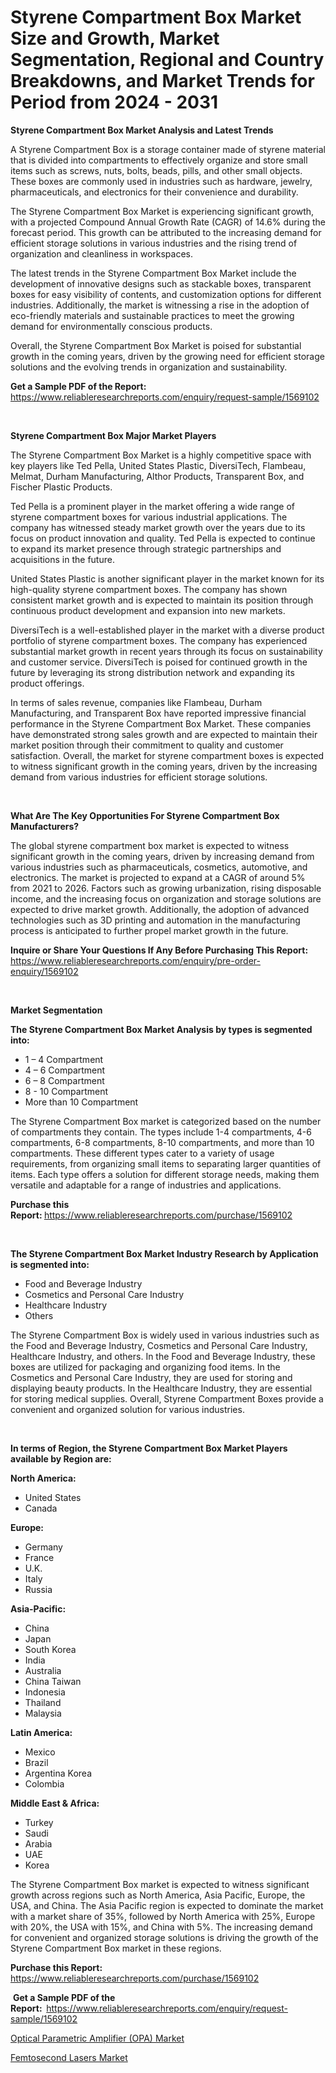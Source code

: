 <p><h1>Styrene Compartment Box Market Size and Growth, Market Segmentation, Regional and Country Breakdowns, and Market Trends for Period from 2024 -  2031</h1></p><p><strong>Styrene Compartment Box Market Analysis and Latest Trends</strong></p>
<p><p>A Styrene Compartment Box is a storage container made of styrene material that is divided into compartments to effectively organize and store small items such as screws, nuts, bolts, beads, pills, and other small objects. These boxes are commonly used in industries such as hardware, jewelry, pharmaceuticals, and electronics for their convenience and durability.</p><p>The Styrene Compartment Box Market is experiencing significant growth, with a projected Compound Annual Growth Rate (CAGR) of 14.6% during the forecast period. This growth can be attributed to the increasing demand for efficient storage solutions in various industries and the rising trend of organization and cleanliness in workspaces. </p><p>The latest trends in the Styrene Compartment Box Market include the development of innovative designs such as stackable boxes, transparent boxes for easy visibility of contents, and customization options for different industries. Additionally, the market is witnessing a rise in the adoption of eco-friendly materials and sustainable practices to meet the growing demand for environmentally conscious products.</p><p>Overall, the Styrene Compartment Box Market is poised for substantial growth in the coming years, driven by the growing need for efficient storage solutions and the evolving trends in organization and sustainability.</p></p>
<p><strong>Get a Sample PDF of the Report:&nbsp;</strong> <a href="https://www.reliableresearchreports.com/enquiry/request-sample/1569102">https://www.reliableresearchreports.com/enquiry/request-sample/1569102</a></p>
<p>&nbsp;</p>
<p><strong>Styrene Compartment Box Major Market Players</strong></p>
<p><p>The Styrene Compartment Box Market is a highly competitive space with key players like Ted Pella, United States Plastic, DiversiTech, Flambeau, Melmat, Durham Manufacturing, Althor Products, Transparent Box, and Fischer Plastic Products.</p><p>Ted Pella is a prominent player in the market offering a wide range of styrene compartment boxes for various industrial applications. The company has witnessed steady market growth over the years due to its focus on product innovation and quality. Ted Pella is expected to continue to expand its market presence through strategic partnerships and acquisitions in the future.</p><p>United States Plastic is another significant player in the market known for its high-quality styrene compartment boxes. The company has shown consistent market growth and is expected to maintain its position through continuous product development and expansion into new markets.</p><p>DiversiTech is a well-established player in the market with a diverse product portfolio of styrene compartment boxes. The company has experienced substantial market growth in recent years through its focus on sustainability and customer service. DiversiTech is poised for continued growth in the future by leveraging its strong distribution network and expanding its product offerings.</p><p>In terms of sales revenue, companies like Flambeau, Durham Manufacturing, and Transparent Box have reported impressive financial performance in the Styrene Compartment Box Market. These companies have demonstrated strong sales growth and are expected to maintain their market position through their commitment to quality and customer satisfaction. Overall, the market for styrene compartment boxes is expected to witness significant growth in the coming years, driven by the increasing demand from various industries for efficient storage solutions.</p></p>
<p>&nbsp;</p>
<p><strong>What Are The Key Opportunities For Styrene Compartment Box Manufacturers?</strong></p>
<p><p>The global styrene compartment box market is expected to witness significant growth in the coming years, driven by increasing demand from various industries such as pharmaceuticals, cosmetics, automotive, and electronics. The market is projected to expand at a CAGR of around 5% from 2021 to 2026. Factors such as growing urbanization, rising disposable income, and the increasing focus on organization and storage solutions are expected to drive market growth. Additionally, the adoption of advanced technologies such as 3D printing and automation in the manufacturing process is anticipated to further propel market growth in the future.</p></p>
<p><strong>Inquire or Share Your Questions If Any Before Purchasing This Report:</strong> <a href="https://www.reliableresearchreports.com/enquiry/pre-order-enquiry/1569102">https://www.reliableresearchreports.com/enquiry/pre-order-enquiry/1569102</a></p>
<p>&nbsp;</p>
<p><strong>Market Segmentation</strong></p>
<p><strong>The Styrene Compartment Box Market Analysis by types is segmented into:</strong></p>
<p><ul><li>1 – 4 Compartment</li><li>4 – 6 Compartment</li><li>6 – 8 Compartment</li><li>8 - 10 Compartment</li><li>More than 10 Compartment</li></ul></p>
<p><p>The Styrene Compartment Box market is categorized based on the number of compartments they contain. The types include 1-4 compartments, 4-6 compartments, 6-8 compartments, 8-10 compartments, and more than 10 compartments. These different types cater to a variety of usage requirements, from organizing small items to separating larger quantities of items. Each type offers a solution for different storage needs, making them versatile and adaptable for a range of industries and applications.</p></p>
<p><strong>Purchase this Report:&nbsp;</strong><a href="https://www.reliableresearchreports.com/purchase/1569102">https://www.reliableresearchreports.com/purchase/1569102</a></p>
<p>&nbsp;</p>
<p><strong>The Styrene Compartment Box Market Industry Research by Application is segmented into:</strong></p>
<p><ul><li>Food and Beverage Industry</li><li>Cosmetics and Personal Care Industry</li><li>Healthcare Industry</li><li>Others</li></ul></p>
<p><p>The Styrene Compartment Box is widely used in various industries such as the Food and Beverage Industry, Cosmetics and Personal Care Industry, Healthcare Industry, and others. In the Food and Beverage Industry, these boxes are utilized for packaging and organizing food items. In the Cosmetics and Personal Care Industry, they are used for storing and displaying beauty products. In the Healthcare Industry, they are essential for storing medical supplies. Overall, Styrene Compartment Boxes provide a convenient and organized solution for various industries.</p></p>
<p>&nbsp;</p>
<p><strong>In terms of Region, the Styrene Compartment Box Market Players available by Region are:</strong></p>
<p>
    <p> <strong> North America: </strong>
        <ul>
            <li>United States</li>
            <li>Canada</li>
        </ul>
        </p> 
    <p> <strong> Europe: </strong>
        <ul>
            <li>Germany</li>
            <li>France</li>
            <li>U.K.</li>
            <li>Italy</li>
            <li>Russia</li>
        </ul>
        </p> 
    <p> <strong> Asia-Pacific: </strong>
        <ul>
            <li>China</li>
            <li>Japan</li>
            <li>South Korea</li>
            <li>India</li>
            <li>Australia</li>
            <li>China Taiwan</li>
            <li>Indonesia</li>
            <li>Thailand</li>
            <li>Malaysia</li>
        </ul>
        </p> 
    <p> <strong> Latin America: </strong>
        <ul>
            <li>Mexico</li>
            <li>Brazil</li>
            <li>Argentina Korea</li>
            <li>Colombia</li>
        </ul>
        </p> 
    <p> <strong> Middle East & Africa: </strong>
        <ul>
            <li>Turkey</li>
            <li>Saudi</li>
            <li>Arabia</li>
            <li>UAE</li>
            <li>Korea</li>
        </ul>
    </p>
    </p>
<p><p>The Styrene Compartment Box market is expected to witness significant growth across regions such as North America, Asia Pacific, Europe, the USA, and China. The Asia Pacific region is expected to dominate the market with a market share of 35%, followed by North America with 25%, Europe with 20%, the USA with 15%, and China with 5%. The increasing demand for convenient and organized storage solutions is driving the growth of the Styrene Compartment Box market in these regions.</p></p>
<p><strong>Purchase this Report: </strong><a href="https://www.reliableresearchreports.com/purchase/1569102">https://www.reliableresearchreports.com/purchase/1569102</a></p>
<p>&nbsp;<strong>Get a Sample PDF of the Report:&nbsp;&nbsp;</strong><a href="https://www.reliableresearchreports.com/enquiry/request-sample/1569102">https://www.reliableresearchreports.com/enquiry/request-sample/1569102</a></p>
<p><strong></strong></p>
<p><p><a href="https://issuu.com/reportprime-2/docs/optical-parametric-amplifier-opa-market-size-2030.">Optical Parametric Amplifier (OPA) Market</a></p><p><a href="https://issuu.com/reportprime-2/docs/femtosecond-lasers-market-size-2030.pptx">Femtosecond Lasers Market</a></p></p>
